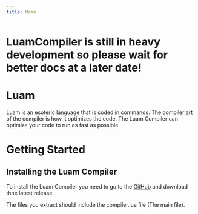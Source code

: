 ```yaml
---
title: Home
---
```


# LuamCompiler is still in heavy development so please wait for better docs at a later date!

# Luam

Luam is an esoteric language that is coded in commands. The compiler art of the compiler is how it optimizes the code. The Luam Compiler can optimize your code to run as fast as possible

# Getting Started

## Installing the Luam Compiler

To install the Luam Compiler you need to go to the [GitHub]() and download thhe latest release.

The files you extract should include the compiler.lua file (The main file).
